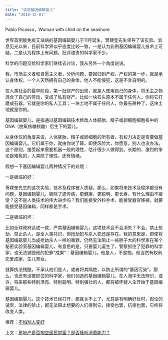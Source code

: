 ```yaml
---
title: "说说基因编辑婴儿"
date: "2018-12-01"
---
```


Pablo Picasso，Woman with child on the seashore

世界首例能免疫艾滋病的基因编辑婴儿于11月诞生，贺建奎先生领导了该实验。消息见光以来，目前科学界似乎态度比较一致，一是认为此例基因编辑婴儿技术上可疑，二是认为程序上有问题。批评谴责的科学家不少。

科学的问题交给科学家们继续去讨论，我从另外一个角度说说。

我，市场主义者和自愿主义者，分析问题，要回归到产权。产权的第一步，就是承认身体权，一个人天然拥有自己的身体，他人不能侵犯，这是不言自明的。

在人类社会的最早阶段，第一批财产的出现，就是人使用自己的身体，将无主之物混合了自己的劳动，变成了私有财产。比如一块石头原本不属于任何人，你将它打磨成石器，它就是你的私人工具；一块土地不属于任何人，你最先耕种了，这块土地就是你的。

基因编辑婴儿，是指通过基因编辑技术修改人体胚胎、精子或卵细胞细胞核中的DNA（脱氧核糖核酸）后生下的婴儿。

从身体仅的角度来说，人体胚胎、精子或卵细胞的所有者，有权力决定是否要做基因编辑婴儿。它们属于你，就由你说了算。即使风险大，你愿意，别人也没办法。这个原则，接受起来需要机器一般的理性，估计很少人做得到。长期的、激烈的争论是难免的，人类除了理性，还有情绪。

假想一下基因编辑婴儿两种情况下的处境：

一是极端的好：

贺建奎先生的这次实验，技术及程序被人质疑。那么，如果将来技术及程序都没有问题，基因编辑婴儿，剔除了遗传病，更健康、更聪明、更长寿，有什么理由不接受？这不是人类技术的伟大进步吗？我们能接受外科手术、能接受器官移植，就要能接受基因编辑，同样都是手术。

二是极端的坏：

比如全球政府达成一致，严禁基因编辑婴儿，这项技术会不会消失？不会。禁止抢劫、禁止杀人，是全人类共识，但抢劫犯与杀人犯还是存在。我的意思是，即使将基因编辑婴儿当成抢劫杀人一样的重罪，仍然无法阻止一些胆子大的科学家在某个秘密实验室基因编辑婴儿，有意思的是，只要婴儿诞生了，警察抓住了犯罪的科学家，也无法销毁他的犯罪“成果”：基因编辑婴儿，他是人，不是物。他当然有权利恋爱成家，生儿育女。

就算执法残酷，不承认他们是人，或者将其隔绝，以防止所谓的“基因污染”。那么，也还有没被抓住的科学家，他们创造的基因编辑婴儿，在人海中无法辨识，或许，将来那些特别漂亮、特别聪明、特别强壮的人，都将被怀疑人生开始于基因编辑婴儿。

基因编辑婴儿，这个技术已经打开，那就关不上了，尤其是有明确好处时，舆论的谴责，法律的禁止，都无法阻止想要的人们得到它。接受也罢，抗拒也罢，它终将改变人类。

推荐：[不怕别人变好](http://mp.weixin.qq.com/s?__biz=MjM5NDU0Mjk2MQ==&mid=2651628353&idx=1&sn=40f179914c910d3d049f9082451fb0ea&chksm=bd7e275f8a09ae49529fddce7be8064976515f4d88054681bf8407ec4b7feee3af6ffb3a3441&scene=21#wechat_redirect)

上文：[房地产是否掏空居民财富？是否降低消费能力？](http://mp.weixin.qq.com/s?__biz=MjM5NDU0Mjk2MQ==&mid=2651631700&idx=1&sn=22df364c56c6d8686f89b8ecbc7332ae&chksm=bd7e344a8a09bd5c5b9e7bedba274b4a593da2ba5713e5fb6fcade1fe4aaa1e0c37705e612a9&scene=21#wechat_redirect)
